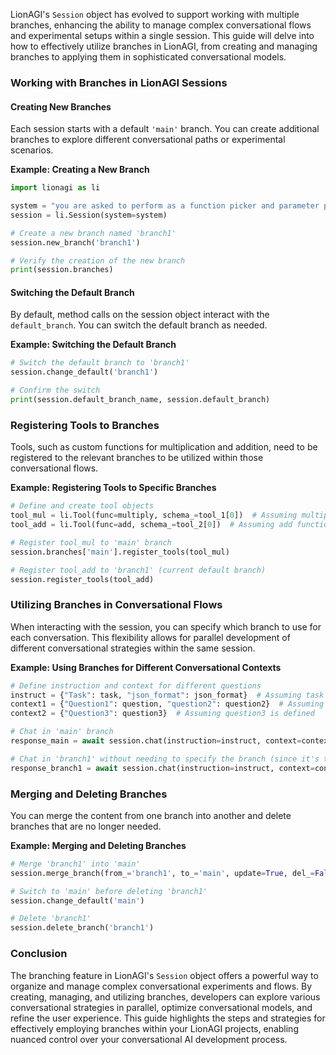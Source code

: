 
LionAGI's `Session` object has evolved to support working with multiple branches, enhancing the ability to manage complex conversational flows and experimental setups within a single session. This guide will delve into how to effectively utilize branches in LionAGI, from creating and managing branches to applying them in sophisticated conversational models.

### Working with Branches in LionAGI Sessions

#### Creating New Branches

Each session starts with a default `'main'` branch. You can create additional branches to explore different conversational paths or experimental scenarios.

**Example: Creating a New Branch**

```python
import lionagi as li

system = "you are asked to perform as a function picker and parameter provider"
session = li.Session(system=system)

# Create a new branch named 'branch1'
session.new_branch('branch1')

# Verify the creation of the new branch
print(session.branches)
```

#### Switching the Default Branch

By default, method calls on the session object interact with the `default_branch`. You can switch the default branch as needed.

**Example: Switching the Default Branch**

```python
# Switch the default branch to 'branch1'
session.change_default('branch1')

# Confirm the switch
print(session.default_branch_name, session.default_branch)
```

### Registering Tools to Branches

Tools, such as custom functions for multiplication and addition, need to be registered to the relevant branches to be utilized within those conversational flows.

**Example: Registering Tools to Specific Branches**

```python
# Define and create tool objects
tool_mul = li.Tool(func=multiply, schema_=tool_1[0])  # Assuming multiply function and schema are defined
tool_add = li.Tool(func=add, schema_=tool_2[0])  # Assuming add function and schema are defined

# Register tool_mul to 'main' branch
session.branches['main'].register_tools(tool_mul)

# Register tool_add to 'branch1' (current default branch)
session.register_tools(tool_add)
```

### Utilizing Branches in Conversational Flows

When interacting with the session, you can specify which branch to use for each conversation. This flexibility allows for parallel development of different conversational strategies within the same session.

**Example: Using Branches for Different Conversational Contexts**

```python
# Define instruction and context for different questions
instruct = {"Task": task, "json_format": json_format}  # Assuming task and json_format are defined
context1 = {"Question1": question, "question2": question2}  # Assuming questions are defined
context2 = {"Question3": question3}  # Assuming question3 is defined

# Chat in 'main' branch
response_main = await session.chat(instruction=instruct, context=context1, to_='main', tools=True)

# Chat in 'branch1' without needing to specify the branch (since it's the default)
response_branch1 = await session.chat(instruction=instruct, context=context2, tools=True)
```

### Merging and Deleting Branches

You can merge the content from one branch into another and delete branches that are no longer needed.

**Example: Merging and Deleting Branches**

```python
# Merge 'branch1' into 'main'
session.merge_branch(from_='branch1', to_='main', update=True, del_=False)

# Switch to 'main' before deleting 'branch1'
session.change_default('main')

# Delete 'branch1'
session.delete_branch('branch1')
```

### Conclusion

The branching feature in LionAGI's `Session` object offers a powerful way to organize and manage complex conversational experiments and flows. By creating, managing, and utilizing branches, developers can explore various conversational strategies in parallel, optimize conversational models, and refine the user experience. This guide highlights the steps and strategies for effectively employing branches within your LionAGI projects, enabling nuanced control over your conversational AI development process.